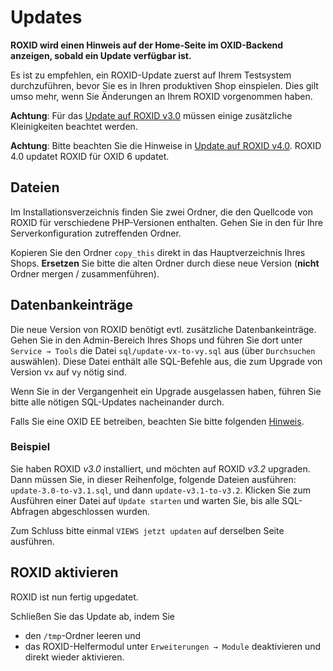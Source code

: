 # Updates

**ROXID wird einen Hinweis auf der Home-Seite im OXID-Backend anzeigen, sobald ein Update verfügbar ist.**

Es ist zu empfehlen, ein ROXID-Update zuerst auf Ihrem Testsystem durchzuführen, bevor Sie es in Ihren produktiven Shop einspielen. Dies gilt umso mehr, wenn Sie Änderungen an Ihrem ROXID vorgenommen haben.

**Achtung**: Für das [Update auf ROXID v3.0](update_auf_v3.0.md) müssen einige zusätzliche Kleinigkeiten beachtet werden.

**Achtung**: Bitte beachten Sie die Hinweise in [Update auf ROXID v4.0](update_auf_v4.0.md). ROXID 4.0 updatet ROXID für OXID 6 updatet.


## Dateien

Im Installationsverzeichnis finden Sie zwei Ordner, die den Quellcode von ROXID für verschiedene PHP-Versionen enthalten. Gehen Sie in den für Ihre Serverkonfiguration zutreffenden Ordner.

Kopieren Sie den Ordner `copy_this` direkt in das Hauptverzeichnis Ihres Shops.  **Ersetzen** Sie bitte die alten Ordner durch diese neue Version (**nicht** Ordner mergen / zusammenführen).


## Datenbankeinträge

Die neue Version von ROXID benötigt evtl. zusätzliche Datenbankeinträge. Gehen Sie in den Admin-Bereich Ihres Shops und führen Sie dort unter `Service → Tools` die Datei `sql/update-vx-to-vy.sql` aus (über `Durchsuchen` auswählen). Diese Datei enthält alle SQL-Befehle aus, die zum Upgrade von Version v`x` auf v`y` nötig sind.

Wenn Sie in der Vergangenheit ein Upgrade ausgelassen haben, führen Sie bitte alle nötigen SQL-Updates nacheinander durch.

Falls Sie eine OXID EE betreiben, beachten Sie bitte folgenden [Hinweis](../installation/ee.md).


### Beispiel

Sie haben ROXID *v3.0* installiert, und möchten auf ROXID *v3.2* upgraden. Dann müssen Sie, in dieser Reihenfolge, folgende Dateien ausführen: `update-3.0-to-v3.1.sql`, und dann `update-v3.1-to-v3.2`.
Klicken Sie zum Ausführen einer Datei auf `Update starten` und warten Sie, bis alle SQL-Abfragen abgeschlossen wurden.

Zum Schluss bitte einmal `VIEWS jetzt updaten` auf derselben Seite ausführen.


## ROXID aktivieren

ROXID ist nun fertig upgedatet.

Schließen Sie das Update ab, indem Sie

* den `/tmp`-Ordner leeren und
* das ROXID-Helfermodul unter `Erweiterungen → Module` deaktivieren und direkt wieder aktivieren.

